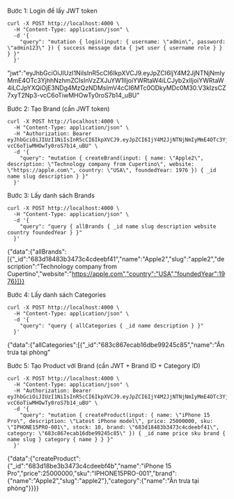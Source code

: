 Bước 1: Login để lấy JWT token
```
curl -X POST http://localhost:4000 \
  -H "Content-Type: application/json" \
  -d '{
    "query": "mutation { login(input: { username: \"admin\", password: \"admin123\" }) { success message data { jwt user { username role } } } }"
  }'
```

"jwt":"eyJhbGciOiJIUzI1NiIsInR5cCI6IkpXVCJ9.eyJpZCI6IjY4M2JjNTNjNmIyMmE4OTc3YjhhNzhmZCIsInVzZXJuYW1lIjoiYWRtaW4iLCJyb2xlIjoiYWRtaW4iLCJpYXQiOjE3NDg4MzQzNDMsImV4cCI6MTc0ODkyMDc0M30.V3kIzsCZ7xyT2Np3-vcC6oTiwMHOwTy0roS7b14_uBU"

Bước 2: Tạo Brand (cần JWT token)
```
curl -X POST http://localhost:4000 \
  -H "Content-Type: application/json" \
  -H "Authorization: Bearer eyJhbGciOiJIUzI1NiIsInR5cCI6IkpXVCJ9.eyJpZCI6IjY4M2JjNTNjNmIyMmE4OTc3YjhhNzhmZCIsInVzZXJuYW1lIjoiYWRtaW4iLCJyb2xlIjoiYWRtaW4iLCJpYXQiOjE3NDg4MzQzNDMsImV4cCI6MTc0ODkyMDc0M30.V3kIzsCZ7xyT2Np3-vcC6oTiwMHOwTy0roS7b14_uBU" \
  -d '{
    "query": "mutation { createBrand(input: { name: \"Apple2\", description: \"Technology company from Cupertino\", website: \"https://apple.com\", country: \"USA\", foundedYear: 1976 }) { _id name slug description } }"
  }'
```

Bước 3: Lấy danh sách Brands
```
curl -X POST http://localhost:4000 \
  -H "Content-Type: application/json" \
  -d '{
    "query": "query { allBrands { _id name slug description website country foundedYear } }"
  }'
```

{"data":{"allBrands":[{"_id":"683d18483b3473c4cdeebf41","name":"Apple2","slug":"apple2","description":"Technology company from Cupertino","website":"https://apple.com","country":"USA","foundedYear":1976}]}}


Bước 4: Lấy danh sách Categories
```
curl -X POST http://localhost:4000 \
  -H "Content-Type: application/json" \
  -d '{
    "query": "query { allCategories { _id name description } }"
  }'
```

{"data":{"allCategories":[{"_id":"683c867ecab16dbe99245c85","name":"Ăn trưa tại phòng"

Bước 5: Tạo Product với Brand (cần JWT + Brand ID + Category ID)
```
curl -X POST http://localhost:4000 \
  -H "Content-Type: application/json" \
  -H "Authorization: Bearer eyJhbGciOiJIUzI1NiIsInR5cCI6IkpXVCJ9.eyJpZCI6IjY4M2JjNTNjNmIyMmE4OTc3YjhhNzhmZCIsInVzZXJuYW1lIjoiYWRtaW4iLCJyb2xlIjoiYWRtaW4iLCJpYXQiOjE3NDg4MzQzNDMsImV4cCI6MTc0ODkyMDc0M30.V3kIzsCZ7xyT2Np3-vcC6oTiwMHOwTy0roS7b14_uBU" \
  -d '{
    "query": "mutation { createProduct(input: { name: \"iPhone 15 Pro\", description: \"Latest iPhone model\", price: 25000000, sku: \"IPHONE15PRO-001\", stock: 10, brand: \"683d18483b3473c4cdeebf41\", category: \"683c867ecab16dbe99245c85\" }) { _id name price sku brand { name slug } category { name } } }"
  }'
```

{"data":{"createProduct":{"_id":"683d18be3b3473c4cdeebf4b","name":"iPhone 15 Pro","price":25000000,"sku":"IPHONE15PRO-001","brand":{"name":"Apple2","slug":"apple2"},"category":{"name":"Ăn trưa tại phòng"}}}}


